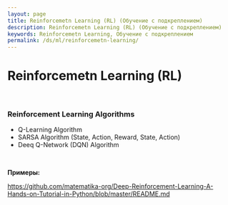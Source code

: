 ```yaml
---
layout: page
title: Reinforcemetn Learning (RL) (Обучение с подкреплением)
description: Reinforcemetn Learning (RL) (Обучение с подкреплением)
keywords: Reinforcemetn Learning, Обучение с подкреплением
permalink: /ds/ml/reinforcemetn-learning/
---
```


# Reinforcemetn Learning (RL)

<br/>

### Reinforcement Learning Algorithms

- Q-Learning Algorithm
- SARSA Algorithm (State, Action, Reward, State, Action)
- Deeq Q-Network (DQN) Algorithm

<br/>

**Примеры:**

https://github.com/matematika-org/Deep-Reinforcement-Learning-A-Hands-on-Tutorial-in-Python/blob/master/README.md
